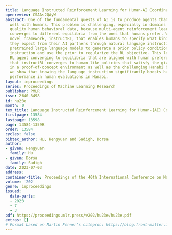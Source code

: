 ```yaml
---
title: Language Instructed Reinforcement Learning for Human-AI Coordination
openreview: CSAAs2QAyW
abstract: One of the fundamental quests of AI is to produce agents that coordinate
  well with humans. This problem is challenging, especially in domains that lack high
  quality human behavioral data, because multi-agent reinforcement learning (RL) often
  converges to different equilibria from the ones that humans prefer. We propose a
  novel framework, instructRL, that enables humans to specify what kind of strategies
  they expect from their AI partners through natural language instructions. We use
  pretrained large language models to generate a prior policy conditioned on the human
  instruction and use the prior to regularize the RL objective. This leads to the
  RL agent converging to equilibria that are aligned with human preferences. We show
  that instructRL converges to human-like policies that satisfy the given instructions
  in a proof-of-concept environment as well as the challenging Hanabi benchmark. Finally,
  we show that knowing the language instruction significantly boosts human-AI coordination
  performance in human evaluations in Hanabi.
layout: inproceedings
series: Proceedings of Machine Learning Research
publisher: PMLR
issn: 2640-3498
id: hu23e
month: 0
tex_title: Language Instructed Reinforcement Learning for Human-{AI} Coordination
firstpage: 13584
lastpage: 13598
page: 13584-13598
order: 13584
cycles: false
bibtex_author: Hu, Hengyuan and Sadigh, Dorsa
author:
- given: Hengyuan
  family: Hu
- given: Dorsa
  family: Sadigh
date: 2023-07-03
address: 
container-title: Proceedings of the 40th International Conference on Machine Learning
volume: '202'
genre: inproceedings
issued:
  date-parts:
  - 2023
  - 7
  - 3
pdf: https://proceedings.mlr.press/v202/hu23e/hu23e.pdf
extras: []
# Format based on Martin Fenner's citeproc: https://blog.front-matter.io/posts/citeproc-yaml-for-bibliographies/
---
```


